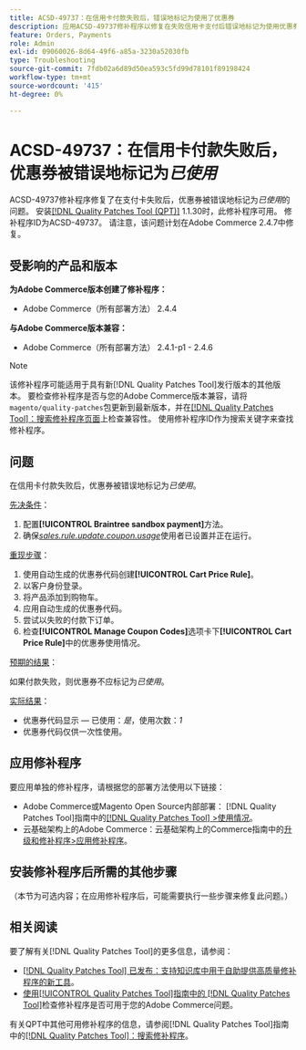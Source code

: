 ```yaml
---
title: ACSD-49737：在信用卡付款失败后，错误地标记为使用了优惠券
description: 应用ACSD-49737修补程序以修复在失败信用卡支付后错误地标记为使用优惠券的Adobe Commerce问题。
feature: Orders, Payments
role: Admin
exl-id: 09060026-8d64-49f6-a85a-3230a52030fb
type: Troubleshooting
source-git-commit: 7fdb02a6d89d50ea593c5fd99d78101f89198424
workflow-type: tm+mt
source-wordcount: '415'
ht-degree: 0%

---
```


# ACSD-49737：在信用卡付款失败后，优惠券被错误地标记为&#x200B;*已使用*

ACSD-49737修补程序修复了在支付卡失败后，优惠券被错误地标记为&#x200B;*已使用*&#x200B;的问题。 安装[[!DNL Quality Patches Tool (QPT)]](https://experienceleague.adobe.com/en/docs/commerce-operations/tools/quality-patches-tool/quality-patches-tool-to-self-serve-quality-patches) 1.1.30时，此修补程序可用。 修补程序ID为ACSD-49737。 请注意，该问题计划在Adobe Commerce 2.4.7中修复。

## 受影响的产品和版本

**为Adobe Commerce版本创建了修补程序：**

* Adobe Commerce（所有部署方法） 2.4.4

**与Adobe Commerce版本兼容：**

* Adobe Commerce（所有部署方法） 2.4.1-p1 - 2.4.6

>[!NOTE]
>
>该修补程序可能适用于具有新[!DNL Quality Patches Tool]发行版本的其他版本。 要检查修补程序是否与您的Adobe Commerce版本兼容，请将`magento/quality-patches`包更新到最新版本，并在[[!DNL Quality Patches Tool]：搜索修补程序页面](https://experienceleague.adobe.com/tools/commerce-quality-patches/index.html)上检查兼容性。 使用修补程序ID作为搜索关键字来查找修补程序。

## 问题

在信用卡付款失败后，优惠券被错误地标记为&#x200B;*已使用*。

<u>先决条件</u>：

1. 配置&#x200B;**[!UICONTROL Braintree sandbox payment]**&#x200B;方法。
1. 确保&#x200B;[*sales.rule.update.coupon.usage*](https://experienceleague.adobe.com/docs/commerce-operations/configuration-guide/message-queues/consumers.html?lang=en)使用者已设置并正在运行。

<u>重现步骤</u>：

1. 使用自动生成的优惠券代码创建&#x200B;**[!UICONTROL Cart Price Rule]**。
1. 以客户身份登录。
1. 将产品添加到购物车。
1. 应用自动生成的优惠券代码。
1. 尝试以失败的付款下订单。
1. 检查&#x200B;**[!UICONTROL Manage Coupon Codes]**&#x200B;选项卡下&#x200B;**[!UICONTROL Cart Price Rule]**&#x200B;中的优惠券使用情况。

<u>预期的结果</u>：

如果付款失败，则优惠券不应标记为&#x200B;*已使用*。

<u>实际结果</u>：

* 优惠券代码显示 — 已使用：*是*，使用次数：*1*
* 优惠券代码仅供一次性使用。

## 应用修补程序

要应用单独的修补程序，请根据您的部署方法使用以下链接：

* Adobe Commerce或Magento Open Source内部部署： [!DNL Quality Patches Tool]指南中的[[!DNL Quality Patches Tool] >使用情况](/help/tools/quality-patches-tool/usage.md)。
* 云基础架构上的Adobe Commerce：云基础架构上的Commerce指南中的[升级和修补程序>应用修补程序](https://experienceleague.adobe.com/docs/commerce-cloud-service/user-guide/develop/upgrade/apply-patches.html)。

## 安装修补程序后所需的其他步骤

（本节为可选内容；在应用修补程序后，可能需要执行一些步骤来修复此问题。） 

## 相关阅读

要了解有关[!DNL Quality Patches Tool]的更多信息，请参阅：

* [[!DNL Quality Patches Tool] 已发布：支持知识库中用于自助提供高质量修补程序的新工具](https://experienceleague.adobe.com/en/docs/commerce-operations/tools/quality-patches-tool/quality-patches-tool-to-self-serve-quality-patches)。
* [使用[!UICONTROL Quality Patches Tool]指南中的 [!DNL Quality Patches Tool]](/help/tools/quality-patches-tool/patches-available-in-qpt/check-patch-for-magento-issue-with-magento-quality-patches.md)检查修补程序是否可用于您的Adobe Commerce问题。


有关QPT中其他可用修补程序的信息，请参阅[!DNL Quality Patches Tool]指南中的[[!DNL Quality Patches Tool]：搜索修补程序](https://experienceleague.adobe.com/tools/commerce-quality-patches/index.html)。
